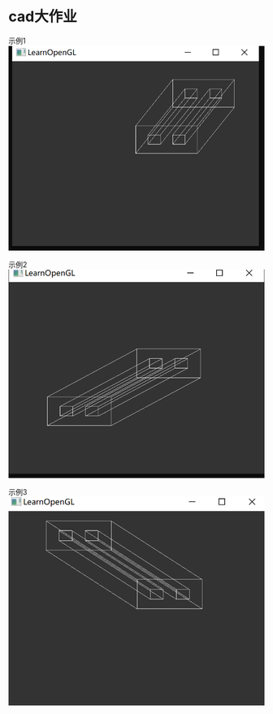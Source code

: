 # cad大作业

示例1
![](https://github.com/zuokun23/cad-/blob/main/1.png)

示例2
![](https://github.com/zuokun23/cad-/blob/main/2.png)

示例3
![](https://github.com/zuokun23/cad-/blob/main/3.png)
